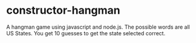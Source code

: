 # constructor-hangman

A hangman game using javascript and node.js. The possible words are all US States. You get 10 guesses to get the state selected correct.